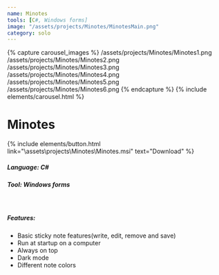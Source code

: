 ```yaml
---
name: Minotes
tools: [C#, Windows forms]
image: "/assets/projects/Minotes/MinotesMain.png"
category: solo
---
```


{% capture carousel_images %}
/assets/projects/Minotes/Minotes1.png
/assets/projects/Minotes/Minotes2.png
/assets/projects/Minotes/Minotes3.png
/assets/projects/Minotes/Minotes4.png
/assets/projects/Minotes/Minotes5.png
/assets/projects/Minotes/Minotes6.png
{% endcapture %}
{% include elements/carousel.html %}

# Minotes
{% include elements/button.html link="\assets\projects\Minotes\Minotes.msi" text="Download" %}

##### Language: C\#
##### Tool: Windows forms

</br>

##### Features:
- Basic sticky note features(write, edit, remove and save)
- Run at startup on a computer
- Always on top
- Dark mode
- Different note colors